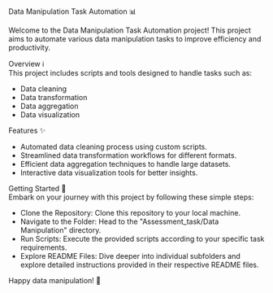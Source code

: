 Data Manipulation Task Automation 📊 <br>

Welcome to the Data Manipulation Task Automation project! This project aims to automate various data manipulation tasks to improve efficiency and productivity.
 
Overview ℹ️  <br>
This project includes scripts and tools designed to handle tasks such as:

* Data cleaning
* Data transformation
* Data aggregation
* Data visualization

Features ✨ 
* Automated data cleaning process using custom scripts.
* Streamlined data transformation workflows for different formats.
* Efficient data aggregation techniques to handle large datasets.
* Interactive data visualization tools for better insights.

Getting Started 🚀 <br>
Embark on your journey with this project by following these simple steps:

* Clone the Repository: Clone this repository to your local machine.
* Navigate to the Folder: Head to the "Assessment_task/Data Manipulation" directory.
* Run Scripts: Execute the provided scripts according to your specific task requirements.
* Explore README Files: Dive deeper into individual subfolders and explore detailed instructions provided in their respective README files.

Happy data manipulation! 🎉
